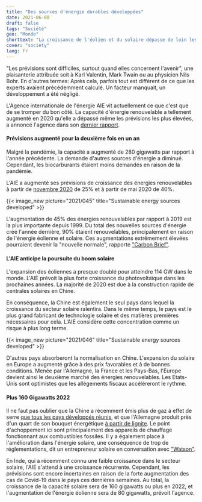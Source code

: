 ```yaml
---
title: "Des sources d'énergie durables développées"
date: 2021-06-08
draft: false
tags: "Société"
geo: "Monde"
shorttext: "La croissance de l'éolien et du solaire dépasse de loin les prévisions de l'autorité internationale de l'énergie AIE."
cover: "society"
lang: fr
---
```


"Les prévisions sont difficiles, surtout quand elles concernent l'avenir", une plaisanterie attribuée soit à Karl Valentin, Mark Twain ou au physicien Nils Bohr. En d'autres termes: Après cela, parfois tout est différent de ce que les experts avaient précédemment calculé. Un facteur manquait, un développement a été négligé.

L'Agence internationale de l'énergie AIE vit actuellement ce que c'est que de se tromper du bon côté. La capacité d'énergie renouvelable a tellement augmenté en 2020 qu'elle a dépassé même les prévisions les plus élevées, a annoncé l'agence dans son [dernier rapport](https://www.iea.org/reports/renewable-energy-market-update-2021 "Renewable Energy Market Update 2021").

#### Prévisions augmenté pour la deuxième fois en un an

Malgré la pandémie, la capacité a augmenté de 280 gigawatts par rapport à l'année précédente. La demande d'autres sources d'énergie a diminué. Cependant, les biocarburants étaient moins demandés en raison de la pandémie.

L'AIE a augmenté ses prévisions de croissance des énergies renouvelables à partir de [novembre 2020](https://www.carbonbrief.org/iea-wind-and-solar-capacity-will-overtake-both-gas-and-coal-globally-by-2024 "Wind and solar capacity will overtake both gas and coal globally by 2024") de 25% et à partir de mai 2020 de 40%.

{{< image_new picture="2021/045" title="Sustainable energy sources developed" >}}

L'augmentation de 45% des énergies renouvelables par rapport à 2019 est la plus importante depuis 1999. Du total des nouvelles sources d'énergie créé l'année dernière, 90% étaient renouvelables, principalement en raison de l'énergie éolienne et solaire. Ces augmentations extrêmement élevées pourraient devenir la "nouvelle normale", rapporte ["Carbon Brief"](https://www.carbonbrief.org/exceptional-new-normal-iea-raises-growth-forecast-for-wind-and-solar-by-another-25 "IEA raises growth forecast for wind and solar by another 25%").

#### L'AIE anticipe la poursuite du boom solaire

L'expansion des éoliennes a presque doublé pour atteindre 114 GW dans le monde. L'AIE prévoit la plus forte croissance du photovoltaïque dans les prochaines années. La majorité de 2020 est due à la construction rapide de centrales solaires en Chine.

En conséquence, la Chine est également le seul pays dans lequel la croissance du secteur solaire ralentira. Dans le même temps, le pays est le plus grand fabricant de technologie solaire et des matières premières nécessaires pour cela. L'AIE considère cette concentration comme un risque à plus long terme.

{{< image_new picture="2021/046" title="Sustainable energy sources developed" >}}

D'autres pays absorberont la normalisation en Chine. L'expansion du solaire en Europe a augmenté grâce à des prix favorables et à de bonnes conditions. Menée par l'Allemagne, la France et les Pays-Bas, l'Europe devient ainsi le deuxième marché des énergies renouvelables. Les États-Unis sont optimistes que les allégements fiscaux accéléreront le rythme.

#### Plus 160 Gigawatts 2022

Il ne faut pas oublier que la Chine a récemment émis plus de gaz à effet de serre [que tous les pays développés réunis](https://www.dw.com/de/china-st%C3%B6%C3%9Ft-mehr-co2-aus-als-alle-industriestaaten-zusammen/a-57455965 "China stößt mehr CO2 aus als alle Industriestaaten zusammen"), et que l'Allemagne produit près d'un quart de son bouquet énergétique [à partir de lignite](https://www.destatis.de/DE/Themen/Branchen-Unternehmen/Energie/Erzeugung/_inhalt.html "Energie Erzeugung Deutschland"). Le point d'achoppement ici sont principalement des appareils de chauffage fonctionnant aux combustibles fossiles. Il y a également place à l'amélioration dans l'énergie solaire, une conséquence de trop de réglementations, dit un entrepreneur solaire en conversation avec ["Watson"](https://www.watson.ch/schweiz/wissen/950506990-co2-gesetz-wie-ein-schweizer-solar-pionier-die-energiewende-schaffen-will "Schweizer Solarpionier lässt Panels in Gebäuden verschwinden").

En Inde, qui a récemment connu une faible croissance dans le secteur solaire, l'AIE s'attend à une croissance récurrente. Cependant, les prévisions sont encore incertaines en raison de la forte augmentation des cas de Covid-19 dans le pays ces dernières semaines. Au total, la croissance de la capacité solaire sera de 160 gigawatts ou plus en 2022, et l'augmentation de l'énergie éolienne sera de 80 gigawatts, prévoit l'agence.
